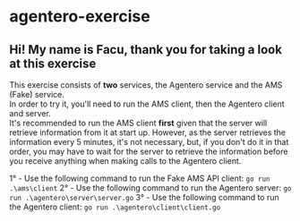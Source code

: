 # agentero-exercise

## Hi! My name is Facu, thank you for taking a look at this exercise 

This exercise consists of **two** services, the Agentero service and the AMS (Fake) service.    
In order to try it, you'll need to run the AMS client, then the Agentero client and server.    
It's recommended to run the AMS client **first** given that the server will retrieve information from it at start up. However, as the server retrieves the information every 5 minutes, it's not necessary, but, if you don't do it in that order, you may have to wait for the server to retrieve the information before you receive anything when making calls to the Agentero client.

1° - Use the following command to run the Fake AMS API client: `go run .\ams\client`
2° - Use the following command to run the Agentero server: `go run .\agentero\server\server.go`
3° - Use the following command to run the Agentero client: `go run .\agentero\client\client.go`
